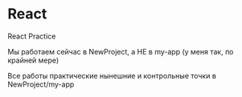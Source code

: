 # React
 React Practice

Мы работаем сейчас в NewProject, а НЕ в my-app (у меня так, по крайней мере)

Все работы практические нынешние и контрольные точки в NewProject/my-app
